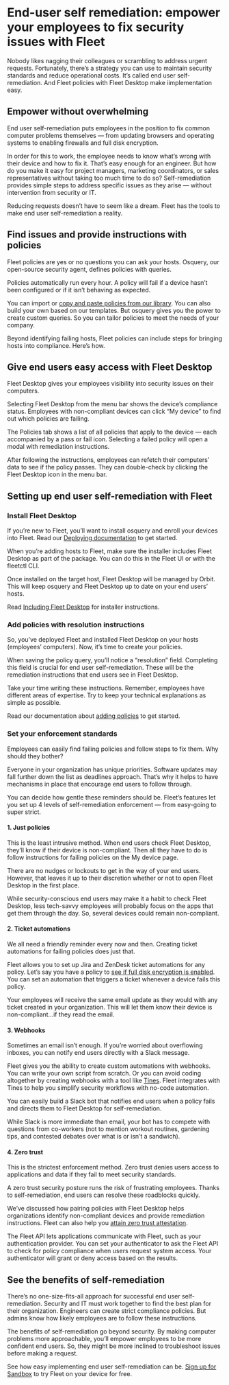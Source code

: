 # End-user self remediation: empower your employees to fix security issues with Fleet

Nobody likes nagging their colleagues or scrambling to address urgent requests. Fortunately, there’s a strategy you can use to maintain security standards and reduce operational costs. It’s called end user self-remediation. And Fleet policies with Fleet Desktop make iimplementation easy.

## Empower without overwhelming

End user self-remediation puts employees in the position to fix common computer problems themselves — from updating browsers and operating systems to enabling firewalls and full disk encryption.

In order for this to work, the employee needs to know what’s wrong with their device and how to fix it. That’s easy enough for an engineer. But how do you make it easy for project managers, marketing coordinators, or sales representatives without taking too much time to do so? Self-remediation provides simple steps to address specific issues as they arise — without intervention from security or IT.

Reducing requests doesn’t have to seem like a dream. Fleet has the tools to make end user self-remediation a reality.

## Find issues and provide instructions with policies

Fleet policies are yes or no questions you can ask your hosts. Osquery, our open-source security agent, defines policies with queries. 

Policies automatically run every hour. A policy will fail if a device hasn’t been configured or if it isn’t behaving as expected.

You can import or [copy and paste policies from our library](https://fleetdm.com/queries). You can also build your own based on our templates. But osquery gives you the power to create custom queries. So you can tailor policies to meet the needs of your company.

Beyond identifying failing hosts, Fleet policies can include steps for bringing hosts into compliance. Here’s how.

## Give end users easy access with Fleet Desktop

Fleet Desktop gives your employees visibility into security issues on their computers.

Selecting Fleet Desktop from the menu bar shows the device’s compliance status. Employees with non-compliant devices can click “My device” to find out which policies are failing.

The Policies tab shows a list of all policies that apply to the device — each accompanied by a pass or fail icon. Selecting a failed policy will open a modal with remediation instructions.

After following the instructions, employees can refetch their computers’ data to see if the policy passes. They can double-check by clicking the Fleet Desktop icon in the menu bar.

## Setting up end user self-remediation with Fleet

### Install Fleet Desktop

If you’re new to Fleet, you’ll want to install osquery and enroll your devices into Fleet. Read our [Deploying documentation](https://fleetdm.com/docs/deploying/introduction) to get started.

When you’re adding hosts to Fleet, make sure the installer includes Fleet Desktop as part of the package. You can do this in the Fleet UI or with the fleetctl CLI.

Once installed on the target host, Fleet Desktop will be managed by Orbit. This will keep osquery and Fleet Desktop up to date on your end users’ hosts.

Read [Including Fleet Desktop](https://fleetdm.com/docs/using-fleet/adding-hosts#including-fleet-desktop) for installer instructions.

### Add policies with resolution instructions

So, you’ve deployed Fleet and installed Fleet Desktop on your hosts (employees’ computers). Now, it’s time to create your policies.

When saving the policy query, you’ll notice a “resolution” field. Completing this field is crucial for end user self-remediation. These will be the remediation instructions that end users see in Fleet Desktop.

Take your time writing these instructions. Remember, employees have different areas of expertise. Try to keep your technical explanations as simple as possible.

Read our documentation about [adding policies](https://fleetdm.com/docs/using-fleet/rest-api#add-policy) to get started.

### Set your enforcement standards

Employees can easily find failing policies and follow steps to fix them. Why should they bother?

Everyone in your organization has unique priorities. Software updates may fall further down the list as deadlines approach. That’s why it helps to have mechanisms in place that encourage end users to follow through.

You can decide how gentle these reminders should be. Fleet’s features let you set up 4 levels of self-remediation enforcement — from easy-going to super strict.

#### 1. Just policies

This is the least intrusive method. When end users check Fleet Desktop, they’ll know if their device is non-compliant. Then all they have to do is follow instructions for failing policies on the My device page.

There are no nudges or lockouts to get in the way of your end users. However, that leaves it up to their discretion whether or not to open Fleet Desktop in the first place.

While security-conscious end users may make it a habit to check Fleet Desktop, less tech-savvy employees will probably focus on the apps that get them through the day. So, several devices could remain non-compliant.

#### 2. Ticket automations

We all need a friendly reminder every now and then. Creating ticket automations for failing policies does just that.

Fleet allows you to set up Jira and ZenDesk ticket automations for any policy. Let’s say you have a policy to [see if full disk encryption is enabled](https://fleetdm.com/queries/full-disk-encryption-enabled-mac-os). You can set an automation that triggers a ticket whenever a device fails this policy.

Your employees will receive the same email update as they would with any ticket created in your organization. This will let them know their device is non-compliant…if they read the email.

#### 3. Webhooks

Sometimes an email isn’t enough. If you’re worried about overflowing inboxes, you can notify end users directly with a Slack message.

Fleet gives you the ability to create custom automations with webhooks. You can write your own script from scratch. Or you can avoid coding altogether by creating webhooks with a tool like [Tines](https://www.tines.com/). Fleet integrates with Tines to help you simplify security workflows with no-code automation.

You can easily build a Slack bot that notifies end users when a policy fails and directs them to Fleet Desktop for self-remediation.

While Slack is more immediate than email, your bot has to compete with questions from co-workers (not to mention workout routines, gardening tips, and contested debates over what is or isn’t a sandwich).  

#### 4. Zero trust

This is the strictest enforcement method. Zero trust denies users access to applications and data if they fail to meet security standards.

A zero trust security posture runs the risk of frustrating employees. Thanks to self-remediation, end users can resolve these roadblocks quickly.

We’ve discussed how pairing policies with Fleet Desktop helps organizations identify non-compliant devices and provide remediation instructions. Fleet can also help you [attain zero trust attestation](https://fleetdm.com/guides/zero-trust-attestation-with-fleet).

The Fleet API lets applications communicate with Fleet, such as your authentication provider. You can set your authenticator to ask the Fleet API to check for policy compliance when users request system access. Your authenticator will grant or deny access based on the results.

## See the benefits of self-remediation

There’s no one-size-fits-all approach for successful end user self-remediation. Security and IT must work together to find the best plan for their organization. Engineers can create strict compliance policies. But admins know how likely employees are to follow these instructions.

The benefits of self-remediation go beyond security. By making computer problems more approachable, you’ll empower employees to be more confident end users. So, they might be more inclined to troubleshoot issues before making a request.

See how easy implementing end user self-remediation can be. [Sign up for Sandbox](https://fleetdm.com/try-fleet/register) to try Fleet on your device for free.

<meta name="category" value="security">
<meta name="authorFullName" value="Chris McGillicuddy">
<meta name="authorGitHubUsername" value="chris-mcgillicuddy">
<meta name="publishedOn" value="2022-12-15">
<meta name="articleTitle" value="End-user self remediation: empower your employees to fix security issues with Fleet">
<meta name="articleImageUrl" value="../website/assets/images/articles/osquery-for-threat-hunting-1600x900@2x.jpg">
